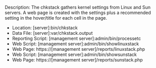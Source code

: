 Description: The chkstack gathers kernel settings from Linux and Sun servers. A web page is created with the settings plus a recommended setting in the hover/title for each cell in the page.

* Location: [server]:bin/chkstack
* Data File: [server]:var/chkstack.output
* Reporting Script: [management server]:admin/bin/processetc
* Web Script: [management server]:admin/bin/showlinuxstack
* Web Page: https://[management server]/reports/linuxstack.php
* Web Script: [management server]:admin/bin/showsunstack
* Web Page: https://[management server]/reports/sunstack.php

